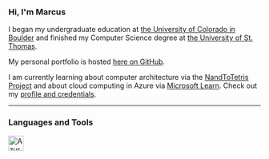 <!--
**marcushaldane/marcushaldane** is a ✨ _special_ ✨ repository because its `README.md` (this file) appears on your GitHub profile.
-->

### Hi, I'm Marcus

I began my undergraduate education at [the University of Colorado in Boulder](https://www.colorado.edu/cs/) and finished my Computer Science degree at [the University of St. Thomas](https://www.stthomas.edu/catalog/current/cisc/).

<!-- Need Line Break-->

My personal portfolio is hosted [here on GitHub](https://marcushaldane.github.io/portfolio/html/index.html). 

<!-- Need Line Break-->

I am currently learning about computer architecture via the [NandToTetris Project](https://www.nand2tetris.org/) and about cloud computing in Azure via [Microsoft Learn](https://learn.microsoft.com/en-us/). Check out my [profile and credentials](https://learn.microsoft.com/en-us/users/marcushaldane/). 

---

<!-- Need Line Break-->
### Languages and Tools

<img align="left" alt="Azure" width="30px" style="padding-right:10px;" src="https://cdn.jsdelivr.net/gh/devicons/devicon@latest/icons/azure/azure-original-wordmark.svg"/>

<!--Here are some ideas to get you started:

- 🔭 I’m currently working on ...
- 🌱 I’m currently learning ...
- 👯 I’m looking to collaborate on ...
- 🤔 I’m looking for help with ...
- 💬 Ask me about ...
- 📫 How to reach me: ...
- 😄 Pronouns: ...
- ⚡ Fun fact: ...
-->
